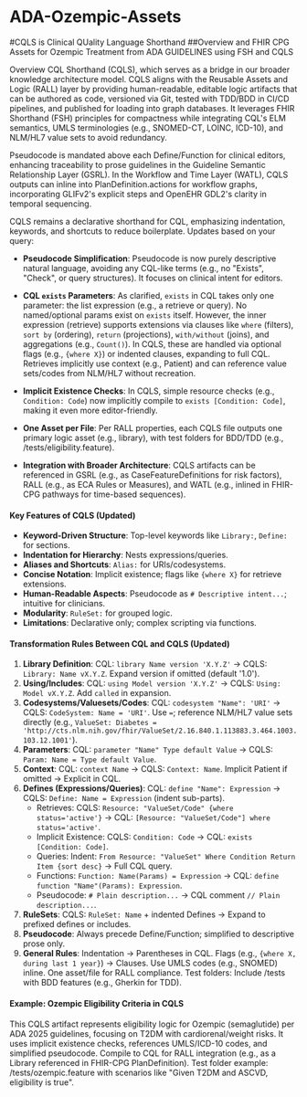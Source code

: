 # ADA-Ozempic-Assets
#CQLS is Clinical QUality Language Shorthand 
##Overview and FHIR CPG Assets for Ozempic Treatment from ADA GUIDELINES using FSH and CQLS

Overview
CQL Shorthand (CQLS), which serves as a bridge in our broader knowledge architecture model. CQLS aligns with the Reusable Assets and Logic (RALL) layer by providing human-readable, editable logic artifacts that can be authored as code, versioned via Git, tested with TDD/BDD in CI/CD pipelines, and published for loading into graph databases. It leverages FHIR Shorthand (FSH) principles for compactness while integrating CQL's ELM semantics, UMLS terminologies (e.g., SNOMED-CT, LOINC, ICD-10), and NLM/HL7 value sets to avoid redundancy. 

Pseudocode is mandated above each Define/Function for clinical editors, enhancing traceability to prose guidelines in the Guideline Semantic Relationship Layer (GSRL). In the Workflow and Time Layer (WATL), CQLS outputs can inline into PlanDefinition.actions for workflow graphs, incorporating GLIFv2's explicit steps and OpenEHR GDL2's clarity in temporal sequencing.

CQLS remains a declarative shorthand for CQL, emphasizing indentation, keywords, and shortcuts to reduce boilerplate. Updates based on your query:
- **Pseudocode Simplification**: Pseudocode is now purely descriptive natural language, avoiding any CQL-like terms (e.g., no "Exists", "Check", or query structures). It focuses on clinical intent for editors.

- **CQL `exists` Parameters**: As clarified, `exists` in CQL takes only one parameter: the list expression (e.g., a retrieve or query). No named/optional params exist on `exists` itself. However, the inner expression (retrieve) supports extensions via clauses like `where` (filters), `sort by` (ordering), `return` (projections), `with/without` (joins), and aggregations (e.g., `Count()`). In CQLS, these are handled via optional flags (e.g., `{where X}`) or indented clauses, expanding to full CQL. Retrieves implicitly use context (e.g., Patient) and can reference value sets/codes from NLM/HL7 without recreation.

- **Implicit Existence Checks**: In CQLS, simple resource checks (e.g., `Condition: Code`) now implicitly compile to `exists [Condition: Code]`, making it even more editor-friendly.
- **One Asset per File**: Per RALL properties, each CQLS file outputs one primary logic asset (e.g., library), with test folders for BDD/TDD (e.g., /tests/eligibility.feature).
- **Integration with Broader Architecture**: CQLS artifacts can be referenced in GSRL (e.g., as CaseFeatureDefinitions for risk factors), RALL (e.g., as ECA Rules or Measures), and WATL (e.g., inlined in FHIR-CPG pathways for time-based sequences).
#### Key Features of CQLS (Updated)
- **Keyword-Driven Structure**: Top-level keywords like `Library:`, `Define:` for sections.
- **Indentation for Hierarchy**: Nests expressions/queries.
- **Aliases and Shortcuts**: `Alias:` for URIs/codesystems.
- **Concise Notation**: Implicit existence; flags like `{where X}` for retrieve extensions.
- **Human-Readable Aspects**: Pseudocode as `# Descriptive intent...`; intuitive for clinicians.
- **Modularity**: `RuleSet:` for grouped logic.
- **Limitations**: Declarative only; complex scripting via functions.

#### Transformation Rules Between CQL and CQLS (Updated)
1. **Library Definition**: CQL: `library Name version 'X.Y.Z'` → CQLS: `Library: Name vX.Y.Z`. Expand version if omitted (default '1.0').
2. **Using/Includes**: CQL: `using Model version 'X.Y.Z'` → CQLS: `Using: Model vX.Y.Z`. Add `called` in expansion.
3. **Codesystems/Valuesets/Codes**: CQL: `codesystem "Name": 'URI'` → CQLS: `CodeSystem: Name = 'URI'`. Use `=`; reference NLM/HL7 value sets directly (e.g., `ValueSet: Diabetes = 'http://cts.nlm.nih.gov/fhir/ValueSet/2.16.840.1.113883.3.464.1003.103.12.1001'`).
4. **Parameters**: CQL: `parameter "Name" Type default Value` → CQLS: `Param: Name = Type default Value`.
5. **Context**: CQL: `context Name` → CQLS: `Context: Name`. Implicit Patient if omitted → Explicit in CQL.
6. **Defines (Expressions/Queries)**: CQL: `define "Name": Expression` → CQLS: `Define: Name = Expression` (indent sub-parts).
   - Retrieves: CQLS: `Resource: "ValueSet/Code" {where status='active'}` → CQL: `[Resource: "ValueSet/Code"] where status='active'`.
   - Implicit Existence: CQLS: `Condition: Code` → CQL: `exists [Condition: Code]`.
   - Queries: Indent: `From Resource: "ValueSet" Where Condition Return Item {sort desc}` → Full CQL query.
   - Functions: `Function: Name(Params) = Expression` → CQL: `define function "Name"(Params): Expression`.
   - Pseudocode: `# Plain description...` → CQL comment `// Plain description...`.
7. **RuleSets**: CQLS: `RuleSet: Name` + indented Defines → Expand to prefixed defines or includes.
8. **Pseudocode**: Always precede Define/Function; simplified to descriptive prose only.
9. **General Rules**: Indentation → Parentheses in CQL. Flags (e.g., `{where X, during last 1 year}`) → Clauses. Use UMLS codes (e.g., SNOMED) inline. One asset/file for RALL compliance. Test folders: Include /tests with BDD features (e.g., Gherkin for TDD).
#### Example: Ozempic Eligibility Criteria in CQLS
This CQLS artifact represents eligibility logic for Ozempic (semaglutide) per ADA 2025 guidelines, focusing on T2DM with cardiorenal/weight risks. It uses implicit existence checks, references UMLS/ICD-10 codes, and simplified pseudocode. Compile to CQL for RALL integration (e.g., as a Library referenced in FHIR-CPG PlanDefinition). Test folder example: /tests/ozempic.feature with scenarios like "Given T2DM and ASCVD, eligibility is true".
